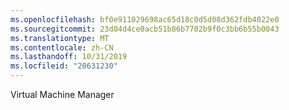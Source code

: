 ```yaml
---
ms.openlocfilehash: bf0e911029698ac65d18c0d5d08d362fdb4022e0
ms.sourcegitcommit: 23d04d4ce0acb51b86b7702b9f0c3bb6b55b0043
ms.translationtype: MT
ms.contentlocale: zh-CN
ms.lasthandoff: 10/31/2019
ms.locfileid: "20631230"
---
```

<Token xmlns:xlink="http://www.w3.org/1999/xlink">Virtual Machine Manager</Token>